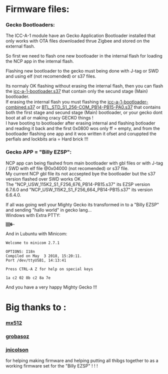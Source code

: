 # Firmware files:

### Gecko Bootloaders:
The ICC-A-1 module have an Gecko Application Bootloader installed that only works with OTA files downloaded thrue Zigbee and stored on the external flash.  
  
So first we need to flash one new bootloader in the internal flash for loading the NCP app in the internal flash.  
  
Flashing new bootloader to the gecko must being done with J-tag or SWD and using elf (not recomended) or s37 files.    
  
Its normaly OK flashing without erasing the internal flash, then you can flash the [icc-a-1-bootloader.s37](icc-a-1-bootloader.s37) that contain only the secund stage (Main) bootloader.  
If erasing the internal flash you must flashing the [icc-a-1-bootloader-combined.s37](icc-a-1-bootloader-combined.s37) or [BTL_STD_S1_256-COM_PB14-PB15-PA0.s37](BTL_STD_S1_256-COM_PB14-PB15-PA0.s37) that contains both the first stage and secund stage (Main) bootloader, or your gecko dont boot at all or making cracy GECKO things !  
I have booting to bootloader after erasing internal and flashing botloader and reading it back and the first 0x0800 wos only ff = empty,  and from the bootloader flashing one app and it wos written it ofset and coruppted the perfials and lockbits aria = Hard brick !!!  

### Gecko APP = "Billy EZSP":
NCP app can being flashed from main bootloader with gbl files or with  J-tag / SWD with elf file @0x04000 (not recomended) or s37 file.  
My current NCP gbl file its not accsepted bye the bootloader but the s37 version flashed over SWD works OK.  
The "NCP_USW_115K2_S1_F256_676_PB14-PB15.s37" its EZSP version 6.7.6.0 and "NCP_USW_115K2_S1_F256_664_PB14-PB15.s37" its version 6.6.4.0.

If all was going well your Mighty Gecko its transformed in to a "Billy EZSP" and sending "hallo world" in gecko lang...  
Windows with Extra PTTY:
```
▒▒�~
```
And in Lubuntu with Minicom:
```
Welcome to minicom 2.7.1

OPTIONS: I18n                                                                
Compiled on May  3 2018, 15:20:11.                                           
Port /dev/ttyUSB1, 14:13:41                                                  
                                                                             
Press CTRL-A Z for help on special keys                                              
                                                                                     
1a c2 02 8b c2 8a 7e  
```

And you have a very happy Mighty Gecko !!!

# Big  thanks to : 
### [mx512](https://github.com/mtx512)
### [grobasoz](https://github.com/grobasoz)
### [jnicolson](https://github.com/jnicolson) 
for helping making firmware and helping putting all thibgs together to as a working firmware set for the "Billy EZSP" ! ! !  

